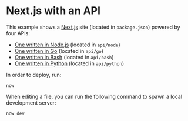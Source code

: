 # Next.js with an API

This example shows a [Next.js](https://nextjs.org/) site  (located in `package.json`) powered by four APIs:

- [One written in Node.js](./api/node) (located in `api/node`)
- [One written in Go](./api/go) (located in `api/go`)
- [One written in Bash](./api/bash) (located in `api/bash`)
- [One written in Python](./api/python) (located in `api/python`)

In order to deploy, run:

```
now
```

When editing a file, you can run the following command to spawn a local development server:

```
now dev
```

